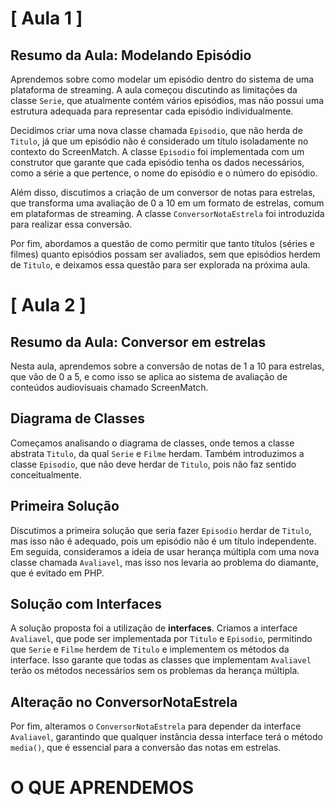 # [ Aula 1 ]
## Resumo da Aula: Modelando Episódio

Aprendemos sobre como modelar um episódio dentro do sistema de uma plataforma de streaming. A aula começou discutindo as limitações da classe `Serie`, que atualmente contém vários episódios, mas não possui uma estrutura adequada para representar cada episódio individualmente.

Decidimos criar uma nova classe chamada `Episodio`, que não herda de `Titulo`, já que um episódio não é considerado um título isoladamente no contexto do ScreenMatch. A classe `Episodio` foi implementada com um construtor que garante que cada episódio tenha os dados necessários, como a série a que pertence, o nome do episódio e o número do episódio.

Além disso, discutimos a criação de um conversor de notas para estrelas, que transforma uma avaliação de 0 a 10 em um formato de estrelas, comum em plataformas de streaming. A classe `ConversorNotaEstrela` foi introduzida para realizar essa conversão.

Por fim, abordamos a questão de como permitir que tanto títulos (séries e filmes) quanto episódios possam ser avaliados, sem que episódios herdem de `Titulo`, e deixamos essa questão para ser explorada na próxima aula. 
<br>

# [ Aula 2 ]
## Resumo da Aula: Conversor em estrelas

Nesta aula, aprendemos sobre a conversão de notas de 1 a 10 para estrelas, que vão de 0 a 5, e como isso se aplica ao sistema de avaliação de conteúdos audiovisuais chamado ScreenMatch.

## Diagrama de Classes

Começamos analisando o diagrama de classes, onde temos a classe abstrata `Titulo`, da qual `Serie` e `Filme` herdam. Também introduzimos a classe `Episodio`, que não deve herdar de `Titulo`, pois não faz sentido conceitualmente.

## Primeira Solução

Discutimos a primeira solução que seria fazer `Episodio` herdar de `Titulo`, mas isso não é adequado, pois um episódio não é um título independente. Em seguida, consideramos a ideia de usar herança múltipla com uma nova classe chamada `Avaliavel`, mas isso nos levaria ao problema do diamante, que é evitado em PHP.

## Solução com Interfaces

A solução proposta foi a utilização de **interfaces**. Criamos a interface `Avaliavel`, que pode ser implementada por `Titulo` e `Episodio`, permitindo que `Serie` e `Filme` herdem de `Titulo` e implementem os métodos da interface. Isso garante que todas as classes que implementam `Avaliavel` terão os métodos necessários sem os problemas da herança múltipla.

## Alteração no ConversorNotaEstrela

Por fim, alteramos o `ConversorNotaEstrela` para depender da interface `Avaliavel`, garantindo que qualquer instância dessa interface terá o método `media()`, que é essencial para a conversão das notas em estrelas.
<br>

# O QUE APRENDEMOS